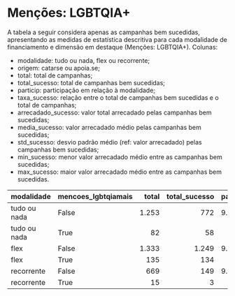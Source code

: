 # Menções: LGBTQIA+

A tabela a seguir considera apenas as campanhas bem sucedidas, apresentando as medidas
de estatística descritiva para cada modalidade de financiamento e dimensão em destaque
(Menções: LGBTQIA+). Colunas:
- modalidade: tudo ou nada, flex ou recorrente;
- origem: catarse ou apoia.se;
- total: total de campanhas;
- total_sucesso: total de campanhas bem sucedidas;
- particip: participação em relação à modalidade;
- taxa_sucesso: relação entre o total de campanhas bem sucedidas e o total de campanhas;
- arrecadado_sucesso: valor total arrecadado pelas campanhas bem sucedidas;
- media_sucesso: valor arrecadado médio pelas campanhas bem sucedidas;
- std_sucesso: desvio padrão médio (ref: valor arrecadado) pelas campanhas bem sucedidas;
- min_sucesso: menor valor arrecadado médio entre as campanhas bem sucedidas;
- max_sucesso: maior valor arrecadado médio entre as campanhas bem sucedidas.


| modalidade   | mencoes_lgbtqiamais   |   total |   total_sucesso |   particip |   taxa_sucesso |   arrecadado_sucesso |   media_sucesso |   std_sucesso |   min_sucesso |   max_sucesso |
|:-------------|:----------------------|--------:|----------------:|-----------:|---------------:|---------------------:|----------------:|--------------:|--------------:|--------------:|
| tudo ou nada | False                 |    1.253 |             772 |     9.385,8 |         6.161,2 |          22.460.722,20 |        29.094,20 |      45.405,66 |         41,82 |     679.297,66 |
| tudo ou nada | True                  |      82 |              58 |      614,2 |         7.073,2 |           1.602.557,62 |        27.630,30 |      38.892,54 |        721,79 |     264.456,52 |
| flex         | False                 |    1.333 |            1.249 |     9.080,4 |         9.369,8 |          16.220.233,31 |        12.986,58 |      35.064,85 |         10,77 |     708.972,78 |
| flex         | True                  |     135 |             134 |      919,6 |         9.925,9 |           2.141.898,62 |        15.984,32 |      20.504,04 |         23,05 |     103.442,87 |
| recorrente   | False                 |     669 |             149 |     9.780,7 |         2.227,2 |             40.771,69 |          273,64 |        645,11 |          1,09 |       5.087,08 |
| recorrente   | True                  |      15 |               3 |      219,3 |         2.000,0 |              2.415,27 |          805,09 |        862,73 |         66,60 |       1.753,37 |
